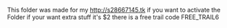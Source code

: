This folder was made for my http://s28667145.tk if you want to activate the
Folder if your want extra stuff it's $2
there is a free trail code FREE_TRAIL6